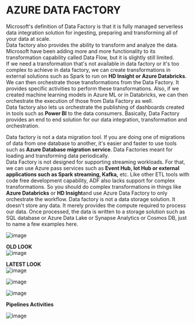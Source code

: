 # AZURE DATA FACTORY  

Microsoft's definition of Data Factory is that it is fully managed serverless data integration solution for ingesting, preparing and transforming all of your data at scale.   
Data factory also provides the ability to transform and analyze the data. Microsoft have been adding more and more functionality to its transformation capability called Data Flow, but it is slightly still limited.     
If we need a transformation that's not available in data factory or it's too complex to achieve in data factory, we can create transformations in external solutions such as Spark to run on **HD Insight or Azure Databricks**. We can then orchestrate those transformations from the Data Factory. It provides specific activities to perform these transformations. Also, if we created machine learning models in Azure ML or in Databricks, we can then orchestrate the execution of those from Data Factory as well.   
Data factory also lets us orchestrate the publishing of dashboards created in tools such as **Power BI** to the data consumers. Basically, Data Factory provides an end to end solution for our data integration, transformation and orchestration.  

Data factory is not a data migration tool. If you are doing one of migrations of data from one database to another, it's easier and faster to use tools such as **Azure Database migration service**. Data Factories meant for loading and transforming data periodically.  
Data Factory is not designed for supporting streaming workloads. For that, we can use Azure pass services such as **Event Hub, Iot Hub or external applications such as Spark streaming, Kafka,** etc.
Like other ETL tools with code free development capability, ADF also lacks support for complex transformations. So you should do complex transformations in things like **Azure Databricks** or **HD Insight**and use Azure Data Factory to only orchestrate the workflow.
Data factory is not a data storage solution. It doesn't store any data. It merely provides the compute required to process our data. Once processed, the data is written to a storage solution such as SQL database or Azure Data Lake or Synapse Analytics or Cosmos DB, just to name a few examples here.  

![image](https://github.com/user-attachments/assets/3ce6f2c0-e6bd-47d6-ae02-8378deabce9c)

**OLD LOOK**  
![image](https://github.com/user-attachments/assets/03552a56-7cdf-4f37-bacb-5438cdfb3644)

**LATEST LOOK**  
![image](https://github.com/user-attachments/assets/9a838e18-a537-41fb-94d9-ee8bbcbc6b9f)

![image](https://github.com/user-attachments/assets/4c08261d-f8e4-4f2b-8f9e-cf36e005e229)

![image](https://github.com/user-attachments/assets/85cebfe2-ed56-4684-9671-6fbfe45e72ba)

**Pipelines Activities**  

![image](https://github.com/user-attachments/assets/f24f1637-e779-4a39-bfbe-edeef10e054d)
